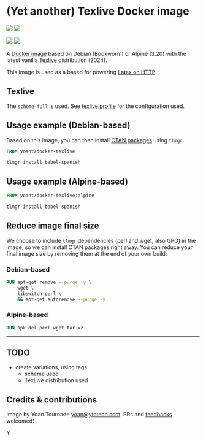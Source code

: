 # (Yet another) Texlive Docker image

[![](https://images.microbadger.com/badges/version/yoant/docker-texlive:debian.svg)](https://hub.docker.com/r/yoant/docker-texlive)
[![](https://images.microbadger.com/badges/image/yoant/docker-texlive:debian.svg)](https://microbadger.com/images/yoant/docker-texlive "Get your own image badge on microbadger.com")

[![](https://images.microbadger.com/badges/version/yoant/docker-texlive:alpine.svg)](https://hub.docker.com/r/yoant/docker-texlive)
[![](https://images.microbadger.com/badges/image/yoant/docker-texlive:alpine.svg)](https://microbadger.com/images/yoant/docker-texlive "Get your own image badge on microbadger.com")

A [Docker image](https://hub.docker.com/r/yoant/docker-texlive) based on Debian (Bookworm) or Alpine (3.20) with the latest vanilla [Texlive](https://www.tug.org/texlive/quickinstall.html) distribution (2024).

This image is used as a based for powering [Latex on HTTP](https://github.com/YtoTech/latex-on-http).

## Texlive

The `scheme-full` is used. See [texlive.profile](texlive.profile) for the configuration used.

## Usage example (Debian-based)

Based on this image, you can then install [CTAN packages](https://ctan.org/) using `tlmgr`.

```Dockerfile
FROM yoant/docker-texlive

tlmgr install babel-spanish
```

## Usage example (Alpine-based)

```Dockerfile
FROM yoant/docker-texlive:alpine

tlmgr install babel-spanish
```

## Reduce image final size

We choose to include `tlmgr` dependencies (perl and wget, also GPG) in the image,
so we can install CTAN packages right away.
You can reduce your final image size by removing them at the end of your own build:

### Debian-based

```Dockerfile
RUN apt-get remove --purge -y \
    wget \
    libswitch-perl \
    && apt-get autoremove --purge -y
```

### Alpine-based

```Dockerfile
RUN apk del perl wget tar xz
```

--------------------------------

## TODO

* create variations, using tags
  * scheme used
  * TexLive distribution used

## Credits & contributions

Image by Yoan Tournade <yoan@ytotech.com>. PRs and [feedbacks](https://github.com/YtoTech/docker-texlive) welcomed!

Y
